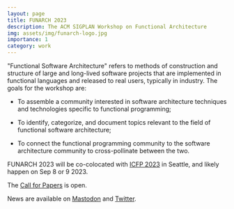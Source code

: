 ```yaml
---
layout: page
title: FUNARCH 2023
description: The ACM SIGPLAN Workshop on Functional Architecture
img: assets/img/funarch-logo.jpg
importance: 1
category: work
---
```


<!-- see
     https://github.com/alshedivat/al-folio/blob/master/_projects/1_project.md 
     on how to write this -->

"Functional Software Architecture" refers to methods of construction
and structure of large and long-lived software projects that are
implemented in functional languages and released to real users,
typically in industry.  The goals for the workshop are:

- To assemble a community interested in software architecture
  techniques and technologies specific to functional programming;

- To identify, categorize, and document topics relevant to
  the field of functional software architecture;

- To connect the functional programming community to the software
  architecture community to cross-pollinate between the two.
    
FUNARCH 2023 will be co-colocated with [ICFP
2023](https://icfp23.sigplan.org/) in Seattle, and likely happen on
Sep 8 or 9 2023.

The [Call for Papers](cfp/) is open.

News are available on [Mastodon](https://discuss.systems/@funarch) and
[Twitter](https://twitter.com/ACMFUNARCH).


